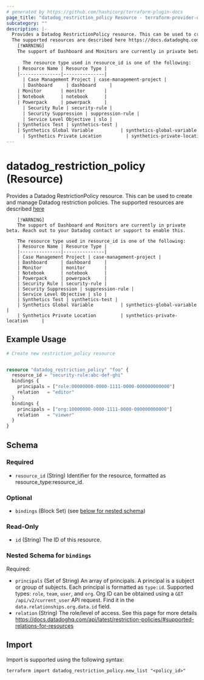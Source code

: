 ```yaml
---
# generated by https://github.com/hashicorp/terraform-plugin-docs
page_title: "datadog_restriction_policy Resource - terraform-provider-datadog"
subcategory: ""
description: |-
  Provides a Datadog RestrictionPolicy resource. This can be used to create and manage Datadog restriction policies.
  The supported resources are described here https://docs.datadoghq.com/account_management/rbac/granular_access
  	[!WARNING]
  	The support of Dashboard and Monitors are currently in private beta. Reach out to your Datadog contact or support to enable this.
  
      The resource type used in resource_id is one of the following: 
  	| Resource Name | Resource Type |
  	|---------------|---------------|
      | Case Management Project | case-management-project |
      | Dashboard     | dashboard     |
  	| Monitor       | monitor       |
  	| Notebook      | notebook      |
  	| Powerpack     | powerpack     |
      | Security Rule | security-rule |
      | Security Suppression | suppression-rule |
      | Service Level Objective | slo |
  	| Synthetics Test | synthetics-test |
  	| Synthetics Global Variable          | synthetics-global-variable     |
      | Synthetics Private Location         | synthetics-private-location     |
---
```


# datadog_restriction_policy (Resource)

Provides a Datadog RestrictionPolicy resource. This can be used to create and manage Datadog restriction policies.
		The supported resources are described [here](https://docs.datadoghq.com/account_management/rbac/granular_access)
		
		[!WARNING]
		The support of Dashboard and Monitors are currently in private beta. Reach out to your Datadog contact or support to enable this.
	
        The resource type used in resource_id is one of the following: 
		| Resource Name | Resource Type |
		|---------------|---------------|
        | Case Management Project | case-management-project |
        | Dashboard     | dashboard     |
		| Monitor       | monitor       |
		| Notebook      | notebook      |
		| Powerpack     | powerpack     |
        | Security Rule | security-rule |
        | Security Suppression | suppression-rule |
        | Service Level Objective | slo |
		| Synthetics Test | synthetics-test |
		| Synthetics Global Variable          | synthetics-global-variable     |
        | Synthetics Private Location         | synthetics-private-location     |

## Example Usage

```terraform
# Create new restriction_policy resource


resource "datadog_restriction_policy" "foo" {
  resource_id = "security-rule:abc-def-ghi"
  bindings {
    principals = ["role:00000000-0000-1111-0000-000000000000"]
    relation   = "editor"
  }
  bindings {
    principals = ["org:10000000-0000-1111-0000-000000000000"]
    relation   = "viewer"
  }
}
```

<!-- schema generated by tfplugindocs -->
## Schema

### Required

- `resource_id` (String) Identifier for the resource, formatted as resource_type:resource_id.

### Optional

- `bindings` (Block Set) (see [below for nested schema](#nestedblock--bindings))

### Read-Only

- `id` (String) The ID of this resource.

<a id="nestedblock--bindings"></a>
### Nested Schema for `bindings`

Required:

- `principals` (Set of String) An array of principals. A principal is a subject or group of subjects. Each principal is formatted as `type:id`. Supported types: `role`, `team`, `user`, and `org`. Org ID can be obtained using a `GET /api/v2/current_user` API request. Find it in the `data.relationships.org.data.id` field.
- `relation` (String) The role/level of access. See this page for more details https://docs.datadoghq.com/api/latest/restriction-policies/#supported-relations-for-resources

## Import

Import is supported using the following syntax:

```shell
terraform import datadog_restriction_policy.new_list "<policy_id>"
```
